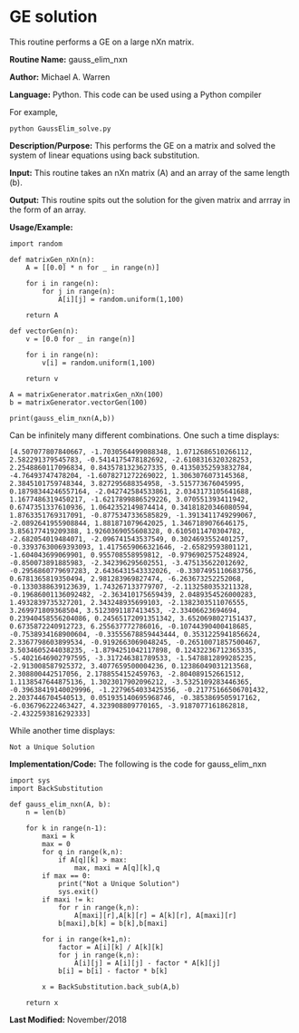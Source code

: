 # GE solution 
This routine performs a GE on a large nXn matrix.

**Routine Name:**           gauss_elim_nxn

**Author:** Michael A. Warren

**Language:** Python. This code can be used using a Python compiler

For example,

    python GaussElim_solve.py

**Description/Purpose:** This performs the GE on a matrix and solved the system of linear equations using back substitution.

**Input:** This routine takes an nXn matrix (A) and an array of the same length (b).

**Output:** This routine spits out the solution for the given matrix and arrray in the form of an array.

**Usage/Example:**

	import random
	
	def matrixGen_nXn(n):
	    A = [[0.0] * n for _ in range(n)]
	
	    for i in range(n):
	        for j in range(n):
	            A[i][j] = random.uniform(1,100)

	    return A

	def vectorGen(n):
	    v = [0.0 for _ in range(n)]

	    for i in range(n):
	        v[i] = random.uniform(1,100)

	    return v

	A = matrixGenerator.matrixGen_nXn(100)
	b = matrixGenerator.vectorGen(100)

	print(gauss_elim_nxn(A,b))

Can be infinitely many different combinations. One such a time displays:

	[4.507077807840667, -1.7030564499088348, 1.0712686510266112, 2.582291379545783, -0.5414175478182692, -2.6108316320328253, 2.2548860117096834, 0.8435781323627335, 0.41350352593832784, -4.76493747478204, -1.6078271272269022, 1.3063076073145368, 2.3845101759748344, 3.827295688354958, -3.515773676045995, 0.18798344246557164, -2.042742584533861, 2.0343173105641688, 1.1677486319450217, -1.6217899886529226, 3.070551393411942, 0.6747351337610936, 1.0642352149874414, 0.34181820346080594, 1.8763351769317091, -0.8775347336585829, -1.3913411749299067, -2.0892641955908844, 1.881871079642025, 1.3467189076646175, 3.856177419209388, 1.9260369055608328, 0.6105011470304782, -2.682054019484071, -2.096741543537549, 0.3024693552401257, -0.33937630069393093, 1.4175659066321646, -2.65829593801121, -1.604043699069901, 0.955708558959812, -0.9796902575248924, -0.850073891885983, -2.342396295602551, -3.475135622012692, -0.2956860779697283, 2.6436431543332026, -0.3307495110683756, 0.6781365819350494, 2.981283969827474, -6.263673252252068, -0.1330388639123639, 1.743267133779707, -2.1132580353211328, -0.19686001136092482, -2.363410175659439, 2.0489354526000283, 1.4932839735327201, 2.343248935699103, -2.1382303511076555, 3.269971809368504, 3.5123091187413453, -2.33406623694694, 0.23940458556204086, 0.24565172091351342, 3.6520698027151437, 0.6735872240912723, 6.255637772786016, -0.10744390400418685, -0.7538934168900604, -0.33555678859443444, 0.3531225941856624, 2.3367798603899534, -0.9192663069048245, -0.26510071857500467, 3.5034605244038235, -1.8794251042117898, 0.12432236712365335, -5.4021646902797595, -3.317246381789533, -1.5478812899285235, -2.913008587925372, 3.4077659500004236, 0.12386049031213568, 2.308800442517056, 2.1788554152459763, -2.804089152661512, 1.1138547644875136, 1.3023017902096212, -3.5325109283446365, -0.39638419140029996, -1.2279654033425356, -0.21775166506701432, 2.2037446704540513, 0.051935140695968746, -0.3853869505917162, -6.036796222463427, 4.323908809770165, -3.9187077161862818, -2.4322593816292333]

While another time displays:

	Not a Unique Solution

**Implementation/Code:** The following is the code for gauss_elim_nxn

	import sys
	import BackSubstitution

	def gauss_elim_nxn(A, b):
	    n = len(b)
	
	    for k in range(n-1):
	        maxi = k
	        max = 0
	        for q in range(k,n):
	            if A[q][k] > max:
	                max, maxi = A[q][k],q
	        if max == 0:
	            print("Not a Unique Solution")
	            sys.exit()
	        if maxi != k:
	            for r in range(k,n):
	                A[maxi][r],A[k][r] = A[k][r], A[maxi][r]
	            b[maxi],b[k] = b[k],b[maxi]
	
	        for i in range(k+1,n):
	            factor = A[i][k] / A[k][k]
	            for j in range(k,n):
	                A[i][j] = A[i][j] - factor * A[k][j]
	            b[i] = b[i] - factor * b[k]
	
	        x = BackSubstitution.back_sub(A,b)
	
	    return x

**Last Modified:** November/2018

